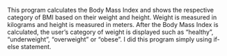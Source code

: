 <p>This program calculates the Body Mass Index and shows the respective category of BMI based on their weight and height. Weight is measured in kilograms and height is measured in meters. After the Body Mass Index is calculated, the user’s category of weight is displayed such as “healthy”, “underweight”, “overweight” or “obese”. I did this program simply using if-else statement.</p>